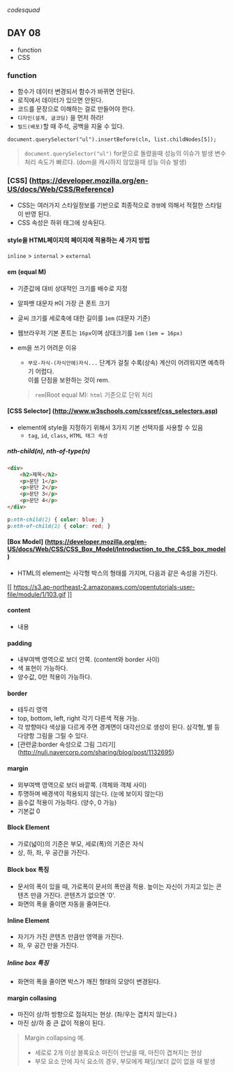 ###### codesquad

## DAY 08
- function
- CSS

### function
- 함수가 데이터 변경되서 함수가 바뀌면 안된다.
- 로직에서 데이터가 있으면 안된다. 
- 코드를 문장으로 이해하는 걸로 만들어야 한다.
- `디자인(설계, 글코딩)` 을 먼저 하라!
- `빌드(배포)`할 때 주석, 공백을 지울 수 있다.

```
document.querySelector("ul").insertBefore(cln, list.childNodes[5]);
```
>  `document.querySelector("ul")` for문으로 돌렸을때 성능의 이슈가 발생
> 변수 처리 속도가 빠르다. (dom을 캐시하지 않았을때 성능 이슈 발생)

### [CSS] (https://developer.mozilla.org/en-US/docs/Web/CSS/Reference)
- CSS는 여러가지 스타일정보를 기반으로 최종적으로 `경쟁`에 의해서 적절한 스타일이 반영 된다.
- CSS 속성은 하위 태그에 상속된다.

#### style을 HTML페이지의 페이지에 적용하는 세 가지 방법
`inline` > `internal` > `external`

#### em (equal M)
- 기준값에 대비 상대적인 크기를 배수로 지정
- 알파벳 대문자 `M`이 가장 큰 폰트 크기
- 글씨 크기를 세로축에 대한 길이를 `1em` (대문자 기준)
- 웹브라우저 기본 폰트는 `16px`이며 상대크기를 `1em` `(1em = 16px)`
- em을 쓰기 어려운 이유
	- `부모-자식-(자식안에)자식...` 단계가 걸칠 수록(상속) 계산이 어려워지면 예측하기 어렵다. <br>
	이를 단점을 보완하는 것이 rem. <br>

	> `rem`(Root equal M): `html` 기준으로 단위 처리

#### [CSS Selector] (http://www.w3schools.com/cssref/css_selectors.asp)
- element에 style을 지정하기 위해서 3가지 기본 선택자를 사용할 수 있음
	- `tag`, `id`, `class`, `HTML 태그 속성` <br>


##### nth-child(n), nth-of-type(n)

```html
<div>
    <h2>제목</h2>
    <p>문단 1</p>
    <p>문단 2</p>
    <p>문단 3</p>
    <p>문단 4</p>
</div>
```

```css
p:nth-child(2) { color: blue; }
p:nth-of-child(2) { color: red; }
```

#### [Box Model] (https://developer.mozilla.org/en-US/docs/Web/CSS/CSS_Box_Model/Introduction_to_the_CSS_box_model)
- HTML의 element는 사각형 박스의 형태를 가지며, 다음과 같은 속성을 가진다.

[[ https://s3.ap-northeast-2.amazonaws.com/opentutorials-user-file/module/1/103.gif ]]

#### content
- 내용

#### padding
- 내부여백 영역으로 보더 안쪽. (content와 border 사이)
- 색 표현이 가능하다.
- 양수값, 0만 적용이 가능하다. 

#### border 
- 테두리 영역
- top, bottom, left, right 각기 다른색 적용 가능.
- 각 방향마다 색상을 다르게 주면 경계면이 대각선으로 생성이 된다. 삼각형, 별 등 다양항 그림을 그릴 수 있다.
- [관련글:border 속성으로 그림 그리기] (http://nuli.navercorp.com/sharing/blog/post/1132695)

#### margin
- 외부여백 영역으로 보더 바깥쪽. (객체와 객체 사이)
- 투명하며 배경색이 적용되지 않는다. (눈에 보이지 않는다)
- 음수값 적용이 가능하다. (양수, 0 가능)
- 기본값 0

#### Block Element
- 가로(넓이)의 기준은 부모, 세로(폭)의 기준은 자식
- 상, 하, 좌, 우 공간을 가진다.

####  Block box 특징
- 문서의 폭이 있을 때, 가로폭이 문서의 폭만큼 적용. 높이는 자신이 가지고 있는 콘텐츠 만큼 가진다. 콘텐츠가 없으면 '0'. 
- 화면의 폭을 줄이면 자동을 줄여든다. 

#### Inline Element
- 자기가 가진 콘텐츠 만큼만 영역을 가진다.
- 좌, 우 공간 만을 가진다.

##### Inline box 특징
- 화면의 폭을 줄이면 박스가 깨진 형태의 모양이 변경된다.

#### margin collasing
- 마진이 상/하 방향으로 접혀지는 현상. (좌/우는 겹치지 않는다.)
- 마진 상/하 중 큰 값이 적용이 된다.

> Margin collapsing 예.
> - 세로로 2개 이상 블록요소 마진이 만났을 때, 마진이 겹쳐지는 현상
> - 부모 요소 안에 자식 요소의 경우, 부모에게 패딩/보더 값이 없을 때 발생

